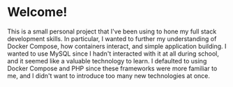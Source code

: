 # Welcome!

This is a small personal project that I've been using to hone my full stack development skills.
In particular, I wanted to further my understanding of Docker Compose, how containers interact, and simple application building.
I wanted to use MySQL since I hadn't interacted with it at all during school, and it seemed like a valuable technology to learn.
I defaulted to using Docker Compose and PHP since these frameworks were more familiar to me, and I didn't want to introduce too many new technologies at once.
